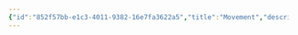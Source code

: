 ```yaml
---
{"id":"852f57bb-e1c3-4011-9382-16e7fa3622a5","title":"Movement","description":"Overview of Movement Gifts tag.","publish":true,"date_created":"Thursday, April 11th 2024, 6:00:29 pm","date_modified":"Friday, April 26th 2024, 11:22:49 pm","editing_lock":false,"live_preview":true,"cssclasses":["mado-heading"],"path":"tags/Gifts/Movement.md","permalink":"/tags/gifts/movement/","PassFrontmatter":true}
---
```


